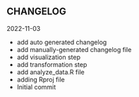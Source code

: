 ## CHANGELOG

2022-11-03
 * add auto generated changelog
 * add manually-generated changelog file
 * add visualization step
 * add transformation step
 * add analyze_data.R file
 * adding Rproj file
 * Initial commit
